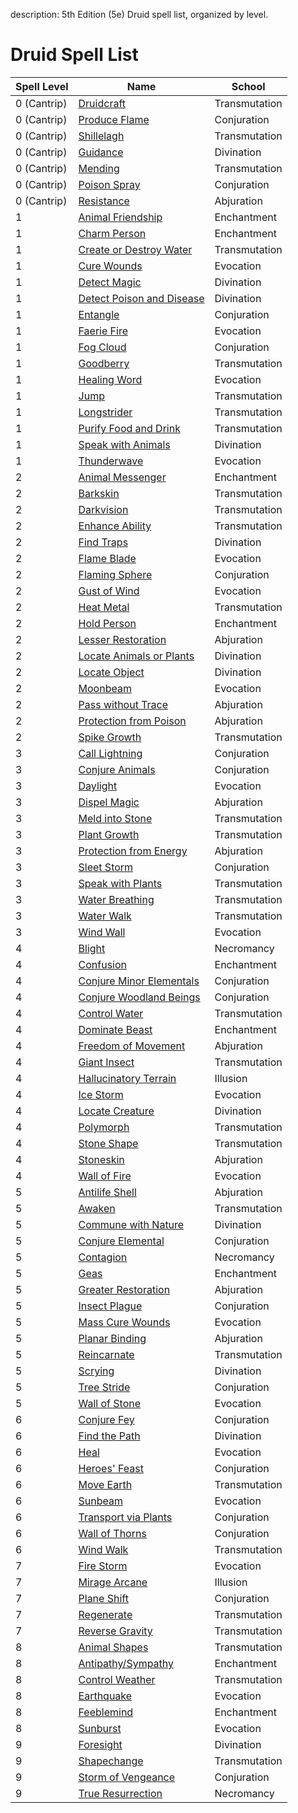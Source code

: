description: 5th Edition (5e) Druid spell list, organized by level.

# Druid Spell List
|Spell Level|Name|School|
|-|-|-|
|0 (Cantrip)|[Druidcraft](/spellcasting/spells/druidcraft/index.html)|Transmutation
|0 (Cantrip)|[Produce Flame](/spellcasting/spells/produce_flame/index.html)|Conjuration
|0 (Cantrip)|[Shillelagh](/spellcasting/spells/shillelagh/index.html)|Transmutation
|0 (Cantrip)|[Guidance](/spellcasting/spells/guidance/index.html)|Divination
|0 (Cantrip)|[Mending](/spellcasting/spells/mending/index.html)|Transmutation
|0 (Cantrip)|[Poison Spray](/spellcasting/spells/poison_spray/index.html)|Conjuration
|0 (Cantrip)|[Resistance](/spellcasting/spells/resistance/index.html)|Abjuration
|1|[Animal Friendship](/spellcasting/spells/animal_friendship/index.html)|Enchantment
|1|[Charm Person](/spellcasting/spells/charm_person/index.html)|Enchantment
|1|[Create or Destroy Water](/spellcasting/spells/create_or_destroy_water/index.html)|Transmutation
|1|[Cure Wounds](/spellcasting/spells/cure_wounds/index.html)|Evocation
|1|[Detect Magic](/spellcasting/spells/detect_magic/index.html)|Divination
|1|[Detect Poison and Disease](/spellcasting/spells/detect_poison_and_disease/index.html)|Divination
|1|[Entangle](/spellcasting/spells/entangle/index.html)|Conjuration
|1|[Faerie Fire](/spellcasting/spells/faerie_fire/index.html)|Evocation
|1|[Fog Cloud](/spellcasting/spells/fog_cloud/index.html)|Conjuration
|1|[Goodberry](/spellcasting/spells/goodberry/index.html)|Transmutation
|1|[Healing Word](/spellcasting/spells/healing_word/index.html)|Evocation
|1|[Jump](/spellcasting/spells/jump/index.html)|Transmutation
|1|[Longstrider](/spellcasting/spells/longstrider/index.html)|Transmutation
|1|[Purify Food and Drink](/spellcasting/spells/purify_food_and_drink/index.html)|Transmutation
|1|[Speak with Animals](/spellcasting/spells/speak_with_animals/index.html)|Divination
|1|[Thunderwave](/spellcasting/spells/thunderwave/index.html)|Evocation
|2|[Animal Messenger](/spellcasting/spells/animal_messenger/index.html)|Enchantment
|2|[Barkskin](/spellcasting/spells/barkskin/index.html)|Transmutation
|2|[Darkvision](/spellcasting/spells/darkvision/index.html)|Transmutation
|2|[Enhance Ability](/spellcasting/spells/enhance_ability/index.html)|Transmutation
|2|[Find Traps](/spellcasting/spells/find_traps/index.html)|Divination
|2|[Flame Blade](/spellcasting/spells/flame_blade/index.html)|Evocation
|2|[Flaming Sphere](/spellcasting/spells/flaming_sphere/index.html)|Conjuration
|2|[Gust of Wind](/spellcasting/spells/gust_of_wind/index.html)|Evocation
|2|[Heat Metal](/spellcasting/spells/heat_metal/index.html)|Transmutation
|2|[Hold Person](/spellcasting/spells/hold_person/index.html)|Enchantment
|2|[Lesser Restoration](/spellcasting/spells/lesser_restoration/index.html)|Abjuration
|2|[Locate Animals or Plants](/spellcasting/spells/locate_animals_or_plants/index.html)|Divination
|2|[Locate Object](/spellcasting/spells/locate_object/index.html)|Divination
|2|[Moonbeam](/spellcasting/spells/moonbeam/index.html)|Evocation
|2|[Pass without Trace](/spellcasting/spells/pass_without_trace/index.html)|Abjuration
|2|[Protection from Poison](/spellcasting/spells/protection_from_poison/index.html)|Abjuration
|2|[Spike Growth](/spellcasting/spells/spike_growth/index.html)|Transmutation
|3|[Call Lightning](/spellcasting/spells/call_lightning/index.html)|Conjuration
|3|[Conjure Animals](/spellcasting/spells/conjure_animals/index.html)|Conjuration
|3|[Daylight](/spellcasting/spells/daylight/index.html)|Evocation
|3|[Dispel Magic](/spellcasting/spells/dispel_magic/index.html)|Abjuration
|3|[Meld into Stone](/spellcasting/spells/meld_into_stone/index.html)|Transmutation
|3|[Plant Growth](/spellcasting/spells/plant_growth/index.html)|Transmutation
|3|[Protection from Energy](/spellcasting/spells/protection_from_energy/index.html)|Abjuration
|3|[Sleet Storm](/spellcasting/spells/sleet_storm/index.html)|Conjuration
|3|[Speak with Plants](/spellcasting/spells/speak_with_plants/index.html)|Transmutation
|3|[Water Breathing](/spellcasting/spells/water_breathing/index.html)|Transmutation
|3|[Water Walk](/spellcasting/spells/water_walk/index.html)|Transmutation
|3|[Wind Wall](/spellcasting/spells/wind_wall/index.html)|Evocation
|4|[Blight](/spellcasting/spells/blight/index.html)|Necromancy
|4|[Confusion](/spellcasting/spells/confusion/index.html)|Enchantment
|4|[Conjure Minor Elementals](/spellcasting/spells/conjure_minor_elementals/index.html)|Conjuration
|4|[Conjure Woodland Beings](/spellcasting/spells/conjure_woodland_beings/index.html)|Conjuration
|4|[Control Water](/spellcasting/spells/control_water/index.html)|Transmutation
|4|[Dominate Beast](/spellcasting/spells/dominate_beast/index.html)|Enchantment
|4|[Freedom of Movement](/spellcasting/spells/freedom_of_movement/index.html)|Abjuration
|4|[Giant Insect](/spellcasting/spells/giant_insect/index.html)|Transmutation
|4|[Hallucinatory Terrain](/spellcasting/spells/hallucinatory_terrain/index.html)|Illusion
|4|[Ice Storm](/spellcasting/spells/ice_storm/index.html)|Evocation
|4|[Locate Creature](/spellcasting/spells/locate_creature/index.html)|Divination
|4|[Polymorph](/spellcasting/spells/polymorph/index.html)|Transmutation
|4|[Stone Shape](/spellcasting/spells/stone_shape/index.html)|Transmutation
|4|[Stoneskin](/spellcasting/spells/stoneskin/index.html)|Abjuration
|4|[Wall of Fire](/spellcasting/spells/wall_of_fire/index.html)|Evocation
|5|[Antilife Shell](/spellcasting/spells/antilife_shell/index.html)|Abjuration
|5|[Awaken](/spellcasting/spells/awaken/index.html)|Transmutation
|5|[Commune with Nature](/spellcasting/spells/commune_with_nature/index.html)|Divination
|5|[Conjure Elemental](/spellcasting/spells/conjure_elemental/index.html)|Conjuration
|5|[Contagion](/spellcasting/spells/contagion/index.html)|Necromancy
|5|[Geas](/spellcasting/spells/geas/index.html)|Enchantment
|5|[Greater Restoration](/spellcasting/spells/greater_restoration/index.html)|Abjuration
|5|[Insect Plague](/spellcasting/spells/insect_plague/index.html)|Conjuration
|5|[Mass Cure Wounds](/spellcasting/spells/mass_cure_wounds/index.html)|Evocation
|5|[Planar Binding](/spellcasting/spells/planar_binding/index.html)|Abjuration
|5|[Reincarnate](/spellcasting/spells/reincarnate/index.html)|Transmutation
|5|[Scrying](/spellcasting/spells/scrying/index.html)|Divination
|5|[Tree Stride](/spellcasting/spells/tree_stride/index.html)|Conjuration
|5|[Wall of Stone](/spellcasting/spells/wall_of_stone/index.html)|Evocation
|6|[Conjure Fey](/spellcasting/spells/conjure_fey/index.html)|Conjuration
|6|[Find the Path](/spellcasting/spells/find_the_path/index.html)|Divination
|6|[Heal](/spellcasting/spells/heal/index.html)|Evocation
|6|[Heroes' Feast](/spellcasting/spells/heroes_feast/index.html)|Conjuration
|6|[Move Earth](/spellcasting/spells/move_earth/index.html)|Transmutation
|6|[Sunbeam](/spellcasting/spells/sunbeam/index.html)|Evocation
|6|[Transport via Plants](/spellcasting/spells/transport_via_plants/index.html)|Conjuration
|6|[Wall of Thorns](/spellcasting/spells/wall_of_thorns/index.html)|Conjuration
|6|[Wind Walk](/spellcasting/spells/wind_walk/index.html)|Transmutation
|7|[Fire Storm](/spellcasting/spells/fire_storm/index.html)|Evocation
|7|[Mirage Arcane](/spellcasting/spells/mirage_arcane/index.html)|Illusion
|7|[Plane Shift](/spellcasting/spells/plane_shift/index.html)|Conjuration
|7|[Regenerate](/spellcasting/spells/regenerate/index.html)|Transmutation
|7|[Reverse Gravity](/spellcasting/spells/reverse_gravity/index.html)|Transmutation
|8|[Animal Shapes](/spellcasting/spells/animal_shapes/index.html)|Transmutation
|8|[Antipathy/Sympathy](/spellcasting/spells/antipathysympathy/index.html)|Enchantment
|8|[Control Weather](/spellcasting/spells/control_weather/index.html)|Transmutation
|8|[Earthquake](/spellcasting/spells/earthquake/index.html)|Evocation
|8|[Feeblemind](/spellcasting/spells/feeblemind/index.html)|Enchantment
|8|[Sunburst](/spellcasting/spells/sunburst/index.html)|Evocation
|9|[Foresight](/spellcasting/spells/foresight/index.html)|Divination
|9|[Shapechange](/spellcasting/spells/shapechange/index.html)|Transmutation
|9|[Storm of Vengeance](/spellcasting/spells/storm_of_vengeance/index.html)|Conjuration
|9|[True Resurrection](/spellcasting/spells/true_resurrection/index.html)|Necromancy
